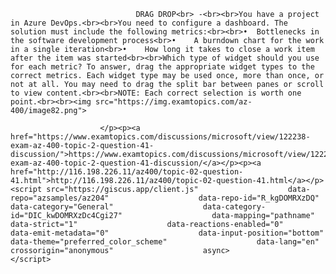 <p class="card-text">
							
								DRAG DROP<br> -<br><br>You have a project in Azure DevOps.<br><br>You need to configure a dashboard. The solution must include the following metrics:<br><br>•	Bottlenecks in the software development process<br>•	A burndown chart for the work in a single iteration<br>•	How long it takes to close a work item after the item was started<br><br>Which type of widget should you use for each metric? To answer, drag the appropriate widget types to the correct metrics. Each widget type may be used once, more than once, or not at all. You may need to drag the split bar between panes or scroll to view content.<br><br>NOTE: Each correct selection is worth one point.<br><br><img src="https://img.examtopics.com/az-400/image82.png">
							
						</p><p><a href="https://www.examtopics.com/discussions/microsoft/view/122238-exam-az-400-topic-2-question-41-discussion/">https://www.examtopics.com/discussions/microsoft/view/122238-exam-az-400-topic-2-question-41-discussion/</a></p><p><a href="http://116.198.226.11/az400/topic-02-question-41.html">http://116.198.226.11/az400/topic-02-question-41.html</a></p><script src="https://giscus.app/client.js"                    data-repo="azsamples/az204"                    data-repo-id="R_kgDOMRXzDQ"                    data-category="General"                    data-category-id="DIC_kwDOMRXzDc4Cgi27"                    data-mapping="pathname"                    data-strict="1"                    data-reactions-enabled="0"                    data-emit-metadata="0"                    data-input-position="bottom"                    data-theme="preferred_color_scheme"                    data-lang="en"                    crossorigin="anonymous"                    async>                    </script>